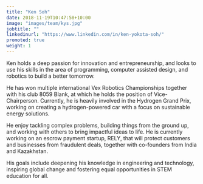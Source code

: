 ```yaml
---
title: "Ken Soh"
date: 2018-11-19T10:47:58+10:00
image: "images/team/kys.jpg"
jobtitle: ""
linkedinurl: "https://www.linkedin.com/in/ken-yokota-soh/"
promoted: true
weight: 1
---
```


Ken holds a deep passion for innovation and entrepreneurship, and looks to use his skills in the area of programming, computer assisted design, and robotics to build a better tomorrow. 

He has won multiple international Vex Robotics Championships together with his club 8059 Blank, at which he holds the position of Vice-Chairperson. Currently, he is heavily involved in the Hydrogen Grand Prix, working on creating a hydrogen-powered car with a focus on sustainable energy solutions.

He enjoy tackling complex problems, building things from the ground up, and working with others to bring impactful ideas to life. He is currently working on an escrow payment startup, RELY, that will protect customers and businesses from fraudulent deals, together with co-founders from India and Kazakhstan.

His goals include deepening his knowledge in engineering and technology, inspiring global change and fostering equal opportunities in STEM education for all.